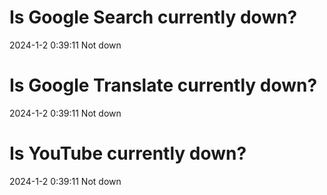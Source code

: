 # Is Google Search currently down?

2024-1-2 0:39:11 Not down

# Is Google Translate currently down?

2024-1-2 0:39:11 Not down

# Is YouTube currently down?

2024-1-2 0:39:11 Not down

